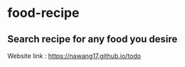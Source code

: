 # food-recipe
<h2> Search recipe for any food you desire </h2>
<p>Website link : <a href = 'https://nawang17.github.io/food-recipe'> https://nawang17.github.io/todo</a></p>
